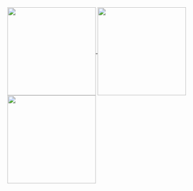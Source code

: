<a href="https://github.com/anuraghazra/github-readme-stats">
  <img height=200 align="center" src="https://github-readme-stats.vercel.app/api?username=W-y-l-t&show_icons=true&theme=tokyonight" />
</a>

<a href="https://github.com/anuraghazra/convoychat">
  <img height=200 align="center" src="https://github-readme-stats.vercel.app/api/top-langs?username=W-y-l-t&layout=donut&langs_count=8&theme=tokyonight&card_width=320" />
</a>

<a href="https://git.io/streak-stats">
  <img height=200 align="center" src="https://github-readme-streak-stats.herokuapp.com?user=W-y-l-t&theme=tokyonight&card_width=467" />
</a>
